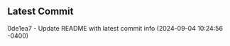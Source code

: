 
## Latest Commit
0de1ea7 - Update README with latest commit info (2024-09-04 10:24:56 -0400) <Yunxi-Zhou>
